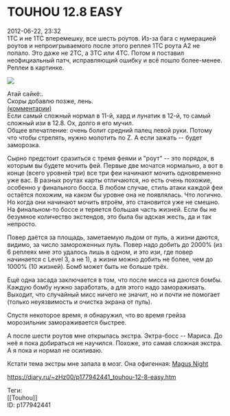 TOUHOU 12.8 EASY
=================

   
 2012-06-22, 23:32   
  1TC и не 1TC вперемешку, все шесть роутов. Из-за бага с нумерацией роутов и непроигрываемого после этого реплея 1TC роута A2 не попало. Это даже не 2TC, а 3TC или 4TC. Потом я поставил неофициальный патч, исправляющий ошибку и всё пошло более-менее. Реплеи в картинке.   
   
   [![](http://s019.radikal.ru/i627/1206/a6/207238861ac5.jpg)](https://www.pixiv.net/member_illust.php?mode=medium&illust_id=27875569)     
   
 Атай сайкё:.   
 Скоры добавлю позже, лень.   
  [(комментарии)](https://zHz00.diary.ru/p177942441.htm?index=1#linkmore177942441m1)      
 Если самый сложный нормал в 11-й, хард и лунатик в 12-й, то самый сложный изи в 12.8. Ох, долго я его мучил.   
 Общее впечатление: очень болит средний палец левой руки. Потому что чтобы стрелять, нужно молотить по Z. А если зажать -- будет заморозка.   
   
 Сырно предстоит сразиться с тремя феями и "роут" -- это порядок, в которым вы будете мочить фей. Первые две мочатся нормально, а вот в конце (всего уровней три) все три феи начинают мочить одновременно уже вас. В разных роутах карты отличаются, но есть очень похожие, особенно у финального босса. В любом случае, стиль атаки каждой феи остаётся похожим, на каком бы уровне она не появлялась. Что логично. Но когда они начинают мочить втроём, это становится уже не смешно. На финальном-то боссе и теряется большая часть жизней. Если бы не безумное количество экстендов, это была бы адская жесть, да и так непросто.   
   
 Повер даётся за площадь, заметаемую льдом от пуль, а жизни даются, видимо, за число замороженных пуль. Повер надо добить до 2000% (из 6 реплеях мне это удалось лишь в одном, и это изи, где повер начинается с Level 3, а не 1), а жизни можно добить не более, чем до 1000% (10 жизней). Бомб может быть не больше трёх.   
   
 Ещё одна засада заключается в том, что после мисса на даются бомбы. Каждую бомбу нужно заработать, а для этого надо замораживать. Выходит, что случайный мисс ничего не значит, но и почти не помогает (только неуязвимость и очистка экрана от пуль).   
   
 Спустя некоторое время, я обнаружил, что во время грейза морозильник замораживается быстрее.   
   
 А после шести роутов мне открылась экстра. Эктра-босс -- Мариса. До неё я пока добираться не научился. Похоже, это самая сложная экстра. А я пока и нормал не осиливаю.   
   
 Кстати тема экстры мне запала в мозг. Она офигенная:  [Magus Night](https://www.youtube.com/watch?v=1dJA_YLSPz0)      
    
 <https://diary.ru/~zHz00/p177942441_touhou-12-8-easy.htm>   
   
 Теги:   
 [[Touhou]]   
 ID: p177942441